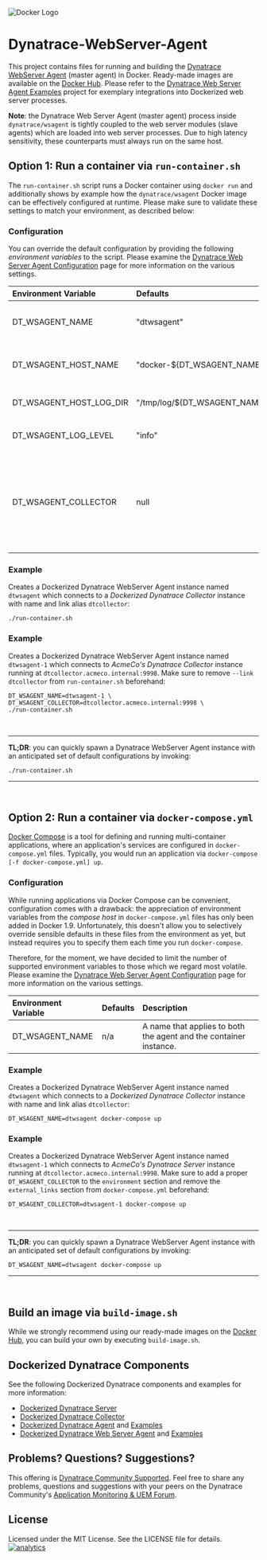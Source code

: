 ![Docker Logo](https://github.com/dynaTrace/Dynatrace-Docker/blob/images/docker-logo.png)

# Dynatrace-WebServer-Agent

This project contains files for running and building the [Dynatrace WebServer Agent](http://www.dynatrace.com/en/products/application-monitoring.html) (master agent) in Docker. Ready-made images are available on the [Docker Hub](https://hub.docker.com/r/dynatrace/wsagent/). Please refer to the [Dynatrace Web Server Agent Examples](https://github.com/dynaTrace/Dynatrace-Docker/tree/master/Dynatrace-WebServer-Agent-Examples) project for exemplary integrations into Dockerized web server processes.

**Note**: the Dynatrace Web Server Agent (master agent) process inside `dynatrace/wsagent` is tightly coupled to the web server modules (slave agents) which are loaded into web server processes. Due to high latency sensitivity, these counterparts must always run on the same host.

## Option 1: Run a container via `run-container.sh`

The `run-container.sh` script runs a Docker container using `docker run` and additionally shows by example how the `dynatrace/wsagent` Docker image can be effectively configured at runtime. Please make sure to validate these settings to match your environment, as described below:

### Configuration

You can override the default configuration by providing the following *environment variables* to the script. Please examine the [Dynatrace Web Server Agent Configuration](https://community.dynatrace.com/community/display/DOCDT62/Web+Server+Agent+Configuration) page for more information on the various settings.

| Environment Variable    | Defaults                      | Description
|:------------------------|:------------------------------|:-----------
| DT_WSAGENT_NAME         | "dtwsagent"                   | A name that applies to both the agent and the container instance.
| DT_WSAGENT_HOST_NAME    | "docker-${DT_WSAGENT_NAME}"   | A hostname that applies to the container instance (within Docker).
| DT_WSAGENT_HOST_LOG_DIR | "/tmp/log/${DT_WSAGENT_NAME}" | A directory on the host the agent logs shall be mapped to.
| DT_WSAGENT_LOG_LEVEL    | "info"                        | The log level to be maintained by the agent process.
| DT_WSAGENT_COLLECTOR    | null                          | The "hostname:port" to a collector the agent shall connect to. Auto-discovered if the agent is linked to an instance of `dynatrace/collector` with alias `dtcollector.

### Example

Creates a Dockerized Dynatrace WebServer Agent instance named `dtwsagent` which connects to a *Dockerized Dynatrace Collector* instance with name and link alias `dtcollector`:

```
./run-container.sh
```

### Example

Creates a Dockerized Dynatrace WebServer Agent instance named `dtwsagent-1` which connects to *AcmeCo's Dynatrace Collector* instance running at `dtcollector.acmeco.internal:9998`. Make sure to remove `--link dtcollector` from `run-container.sh` beforehand:

```
DT_WSAGENT_NAME=dtwsagent-1 \
DT_WSAGENT_COLLECTOR=dtcollector.acmeco.internal:9998 \
./run-container.sh
```
<br>

---
**TL;DR**: you can quickly spawn a Dynatrace WebServer Agent instance with an anticipated set of default configurations by invoking:

```
./run-container.sh
```
---
<br>

## Option 2: Run a container via `docker-compose.yml`

[Docker Compose](https://docs.docker.com/compose/) is a tool for defining and running multi-container applications, where an application's services are configured in `docker-compose.yml` files. Typically, you would run an application via `docker-compose [-f docker-compose.yml] up`.

### Configuration

While running applications via Docker Compose can be convenient, configuration comes with a drawback: the appreciation of environment variables from the *compose host* in `docker-compose.yml` files has only been added in Docker 1.9. Unfortunately, this doesn't allow you to selectively override sensible defaults in these files from the environment as yet, but instead requires you to specify them each time you run `docker-compose`.

Therefore, for the moment, we have decided to limit the number of supported environment variables to those which we regard most volatile. Please examine the [Dynatrace Web Server Agent Configuration](https://community.dynatrace.com/community/display/DOCDT62/Web+Server+Agent+Configuration) page for more information on the various settings.

| Environment Variable | Defaults | Description
|:---------------------|:---------|:-----------
| DT_WSAGENT_NAME      | n/a      | A name that applies to both the agent and the container instance.

### Example

Creates a Dockerized Dynatrace WebServer Agent instance named `dtwsagent` which connects to a *Dockerized Dynatrace Collector* instance with name and link alias `dtcollector`:

```
DT_WSAGENT_NAME=dtwsagent docker-compose up
```

### Example

Creates a Dockerized Dynatrace WebServer Agent instance named `dtwsagent-1` which connects to *AcmeCo's Dynatrace Server* instance running at `dtcollector.acmeco.internal:9998`. Make sure to add a proper `DT_WSAGENT_COLLECTOR` to the `environment` section and remove the `external_links` section from `docker-compose.yml` beforehand:

```
DT_WSAGENT_COLLECTOR=dtwsagent-1 docker-compose up
```
<br>

---
**TL;DR**: you can quickly spawn a Dynatrace WebServer Agent instance with an anticipated set of default configurations by invoking:

```
DT_WSAGENT_NAME=dtwsagent docker-compose up
```
---
<br>

## Build an image via `build-image.sh`

While we strongly recommend using our ready-made images on the [Docker Hub](https://hub.docker.com/r/dynatrace/wsagent/), you can build your own by executing `build-image.sh`.

## Dockerized Dynatrace Components

See the following Dockerized Dynatrace components and examples for more information:

- [Dockerized Dynatrace Server](https://github.com/dynaTrace/Dynatrace-Docker/tree/master/Dynatrace-Server)
- [Dockerized Dynatrace Collector](https://github.com/dynaTrace/Dynatrace-Docker/tree/master/Dynatrace-Collector)
- [Dockerized Dynatrace Agent](https://github.com/dynaTrace/Dynatrace-Docker/tree/master/Dynatrace-Agent) and [Examples](https://github.com/dynaTrace/Dynatrace-Docker/tree/master/Dynatrace-Agent-Examples)
- [Dockerized Dynatrace Web Server Agent](https://github.com/dynaTrace/Dynatrace-Docker/tree/master/Dynatrace-WebServer-Agent) and [Examples](https://github.com/dynaTrace/Dynatrace-Docker/tree/master/Dynatrace-WebServer-Agent-Examples)

## Problems? Questions? Suggestions?

This offering is [Dynatrace Community Supported](https://community.dynatrace.com/community/display/DL/Support+Levels#SupportLevels-Communitysupported/NotSupportedbyDynatrace(providedbyacommunitymember)). Feel free to share any problems, questions and suggestions with your peers on the Dynatrace Community's [Application Monitoring & UEM Forum](https://answers.dynatrace.com/spaces/146/index.html).

## License

Licensed under the MIT License. See the LICENSE file for details.
[![analytics](https://www.google-analytics.com/collect?v=1&t=pageview&_s=1&dl=https%3A%2F%2Fgithub.com%2FdynaTrace&dp=%2FDynatrace-Docker%2FDynatrace-WebServer-Agent&dt=Dynatrace-Docker%2FDynatrace-WebServer-Agent&_u=Dynatrace~&cid=github.com%2FdynaTrace&tid=UA-54510554-5&aip=1)]()